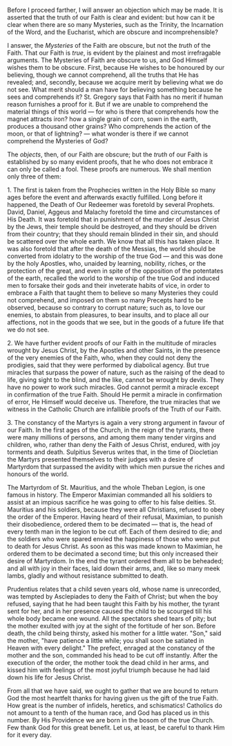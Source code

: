 
Before I proceed farther, I will answer an objection which may be made. It is asserted that the truth of our Faith is clear and evident: but how can it be clear when there are so many Mysteries, such as the Trinity, the Incarnation of the Word, and the Eucharist, which are obscure and incomprehensible?

I answer, the *Mysteries* of the Faith are obscure, but not the *truth* of the Faith. That our Faith is *true*, is evident by the plainest and most irrefragable arguments. The Mysteries of Faith are obscure to us, and God Himself wishes them to be obscure. First, because He wishes to be honoured by our believing, though we cannot comprehend, all the truths that He has revealed; and, secondly, because we acquire merit by believing what we do not see. What merit should a man have for believing something because he sees and comprehends it? St. Gregory says that Faith has no merit if human reason furnishes a proof for it. But if we are unable to comprehend the material things of this world — for who is there that comprehends how the magnet attracts iron? how a single grain of corn, sown in the earth, produces a thousand other grains? Who comprehends the action of the moon, or that of lightning? — what wonder is there if we cannot comprehend the Mysteries of God?

The *objects*, then, of our Faith are obscure; but the *truth* of our Faith is established by so many evident proofs, that he who does not embrace it can only be called a fool. These proofs are numerous. We shall mention only three of them:

1\. The first is taken from the Prophecies written in the Holy Bible so many ages before the event and afterwards exactly fulfilled. Long before it happened, the Death of Our Redeemer was foretold by several Prophets. David, Daniel, Aggeus and Malachy foretold the time and circumstances of His Death. It was foretold that in punishment of the murder of Jesus Christ by the Jews, their temple should be destroyed, and they should be driven from their country; that they should remain blinded in their sin, and should be scattered over the whole earth. We know that all this has taken place. It was also foretold that after the death of the Messias, the world should be converted from idolatry to the worship of the true God — and this was done by the holy Apostles, who, unaided by learning, nobility, riches, or the protection of the great, and even in spite of the opposition of the potentates of the earth, recalled the world to the worship of the true God and induced men to forsake their gods and their inveterate habits of vice, in order to embrace a Faith that taught them to believe so many Mysteries they could not comprehend, and imposed on them so many Precepts hard to be observed, because so contrary to corrupt nature; such as, to love our enemies, to abstain from pleasures, to bear insults, and to place all our affections, not in the goods that we see, but in the goods of a future life that we do not see.

2\. We have further evident proofs of our Faith in the multitude of miracles wrought by Jesus Christ, by the Apostles and other Saints, in the presence of the very enemies of the Faith, who, when they could not deny the prodigies, said that they were performed by diabolical agency. But true miracles that surpass the power of nature, such as the raising of the dead to life, giving sight to the blind, and the like, cannot be wrought by devils. They have no power to work such miracles. God cannot permit a miracle except in confirmation of the true Faith. Should He permit a miracle in confirmation of error, He Himself would deceive us. Therefore, the true miracles that we witness in the Catholic Church are infallible proofs of the Truth of our Faith.

3\. The constancy of the Martyrs is again a very strong argument in favour of our Faith. In the first ages of the Church, in the reign of the tyrants, there were many millions of persons, and among them many tender virgins and children, who, rather than deny the Faith of Jesus Christ, endured, with joy torments and death. Sulpitius Severus writes that, in the time of Diocletian the Martyrs presented themselves to their judges with a desire of Martyrdom that surpassed the avidity with which men pursue the riches and honours of the world.

The Martyrdom of St. Mauritius, and the whole Theban Legion, is one famous in history. The Emperor Maximian commanded all his soldiers to assist at an impious sacrifice he was going to offer to his false deities. St. Mauritius and his soldiers, because they were all Christians, refused to obey the order of the Emperor. Having heard of their refusal, Maximian, to punish their disobedience, ordered them to be decimated — that is, the head of every tenth man in the legion to be cut off. Each of them desired to die; and the soldiers who were spared envied the happiness of those who were put to death for Jesus Christ. As soon as this was made known to Maximian, he ordered them to be decimated a second time; but this only increased their desire of Martyrdom. In the end the tyrant ordered them all to be beheaded; and all with joy in their faces, laid down their arms, and, like so many meek lambs, gladly and without resistance submitted to death.

Prudentius relates that a child seven years old, whose name is unrecorded, was tempted by Asclepiades to deny the Faith of Christ; but when the boy refused, saying that he had been taught this Faith by his mother, the tyrant sent for her, and in her presence caused the child to be scourged till his whole body became one wound. All the spectators shed tears of pity; but the mother exulted with joy at the sight of the fortitude of her son. Before death, the child being thirsty, asked his mother for a little water. \"Son,\" said the mother, \"have patience a little while; you shall soon be satiated in Heaven with every delight.\" The prefect, enraged at the constancy of the mother and the son, commanded his head to be cut off instantly. After the execution of the order, the mother took the dead child in her arms, and kissed him with feelings of the most joyful triumph because he had laid down his life for Jesus Christ.

From all that we have said, we ought to gather that we are bound to return God the most heartfelt thanks for having given us the gift of the true Faith. How great is the number of infidels, heretics, and schismatics! Catholics do not amount to a tenth of the human race, and God has placed us in this number. By His Providence we are born in the bosom of the true Church. Few thank God for this great benefit. Let us, at least, be careful to thank Him for it every day.

